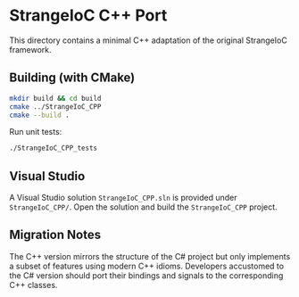# StrangeIoC C++ Port

This directory contains a minimal C++ adaptation of the original StrangeIoC framework.

## Building (with CMake)

```bash
mkdir build && cd build
cmake ../StrangeIoC_CPP
cmake --build .
```

Run unit tests:

```bash
./StrangeIoC_CPP_tests
```

## Visual Studio

A Visual Studio solution `StrangeIoC_CPP.sln` is provided under `StrangeIoC_CPP/`.
Open the solution and build the `StrangeIoC_CPP` project.

## Migration Notes

The C++ version mirrors the structure of the C# project but only implements a
subset of features using modern C++ idioms. Developers accustomed to the C#
version should port their bindings and signals to the corresponding C++ classes.
